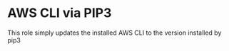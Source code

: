 # AWS CLI via PIP3

This role simply updates the installed AWS CLI to the version installed by pip3
